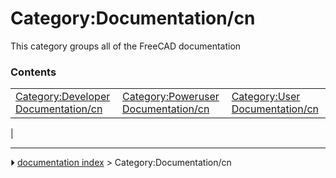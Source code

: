 # Category:Documentation/cn
This category groups all of the FreeCAD documentation

### Contents

|     |     |     |
| --- | --- | --- |
| [Category:Developer Documentation/cn](Category_Developer_Documentation/cn.md) | [Category:Poweruser Documentation/cn](Category_Poweruser_Documentation/cn.md) | [Category:User Documentation/cn](Category_User_Documentation/cn.md) |
|



---
⏵ [documentation index](../README.md) > Category:Documentation/cn
